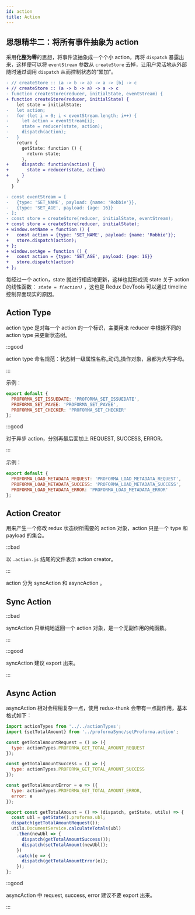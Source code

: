 ```yaml
---
id: action
title: Action
---
```


## 思想精华二：将所有事件抽象为 action

采用**化整为零**的思想，将事件流抽象成一个个小 action，再将 `dispatch` 暴露出来，这样便可以将 `eventStream` 参数从 `createStore` 去掉，让用户灵活地从外部随时通过调用 `dispatch` 从而控制状态的“累加”。

```diff
- // createStore :: (a -> b -> a) -> a -> [b] -> c
+ // createStore :: (a -> b -> a) -> a -> c
- function createStore(reducer, initialState, eventStream) {
+ function createStore(reducer, initialState) {
    let state = initialState;
-   let action;
-   for (let i = 0; i < eventStream.length; i++) {
-     let action = eventStream[i];
-     state = reducer(state, action);
-     dispatch(action);
-   }
    return {
      getState: function () {
        return state;
      },
+     dispatch: function(action) {
+       state = reducer(state, action)
+     }
    }
  }
```

```diff
- const eventStream = [
-   {type: 'SET_NAME', payload: {name: 'Robbie'}},
-   {type: 'SET_AGE', payload: {age: 16}}
- ];
- const store = createStore(reducer, initialState, eventStream);
+ const store = createStore(reducer, initialState);
+ window.setName = function () {
+   const action = {type: 'SET_NAME', payload: {name: 'Robbie'}};
+   store.dispatch(action);
+ };
+ window.setAge = function () {
+   const action = {type: 'SET_AGE', payload: {age: 16}}
+   store.dispatch(action)
+ };
```

每经过一个 action，state 就进行相应地更新，这样也就形成流 state 关于 action 的线性函数： _`state = f(action)`_ ，这也是 Redux DevTools 可以通过 timeline 控制界面现实的原因。

## Action Type

action type 是对每一个 action 的一个标识，主要用来 reducer 中根据不同的 action type 来更新状态树。

:::good

action type 命名规范：状态树一级属性名称\_动词\_操作对象，且都为大写字母。

:::

示例：

```javascript
export default {
  PROFORMA_SET_ISSUEDATE: 'PROFORMA_SET_ISSUEDATE',
  PROFORMA_SET_PAYEE: 'PROFORMA_SET_PAYEE',
  PROFORMA_SET_CHECKER: 'PROFORMA_SET_CHECKER'
};
```

:::good

对于异步 action，分别再最后面加上 REQUEST, SUCCESS, ERROR。

:::

示例：

```javascript
export default {
  PROFORMA_LOAD_METADATA_REQUEST: 'PROFORMA_LOAD_METADATA_REQUEST',
  PROFORMA_LOAD_METADATA_SUCCESS: 'PROFORMA_LOAD_METADATA_SUCCESS',
  PROFORMA_LOAD_METADATA_ERROR: 'PROFORMA_LOAD_METADATA_ERROR'
};
```

## Action Creator

用来产生一个修改 redux 状态树所需要的 action 对象，action 只是一个 type 和 payload 的集合。

:::bad

以 `.action.js` 结尾的文件表示 action creator。

:::

action 分为 syncAction 和 asyncAction 。

## Sync Action

:::bad

syncAction 只单纯地返回一个 action 对象，是一个无副作用的纯函数。

:::

:::good

syncAction 建议 export 出来。

:::

## Async Action

asyncAction 相对会稍稍复杂一点，使用 redux-thunk 会带有一点副作用，基本格式如下：

```javascript
import actionTypes from '../../actionTypes';
import {setTotalAmount} from '../proformaSync/setProforma.action';

const getTotalAmountRequest = () => ({
  type: actionTypes.PROFORMA_GET_TOTAL_AMOUNT_REQUEST
});

const getTotalAmountSuccess = () => ({
  type: actionTypes.PROFORMA_GET_TOTAL_AMOUNT_SUCCESS
});

const getTotalAmountError = e => ({
  type: actionTypes.PROFORMA_GET_TOTAL_AMOUNT_ERROR,
  error: e
});

export const getTotalAmount = () => (dispatch, getState, utils) => {
  const ubl = getState().proforma.ubl;
  dispatch(getTotalAmountRequest());
  utils.DocumentService.calculateTotals(ubl)
    .then(newUbl => {
      dispatch(getTotalAmountSuccess());
      dispatch(setTotalAmount(newUbl));
    })
    .catch(e => {
      dispatch(getTotalAmountError(e));
    });
};
```

:::good

asyncAction 中 request, success, error 建议不要 export 出来。

:::
